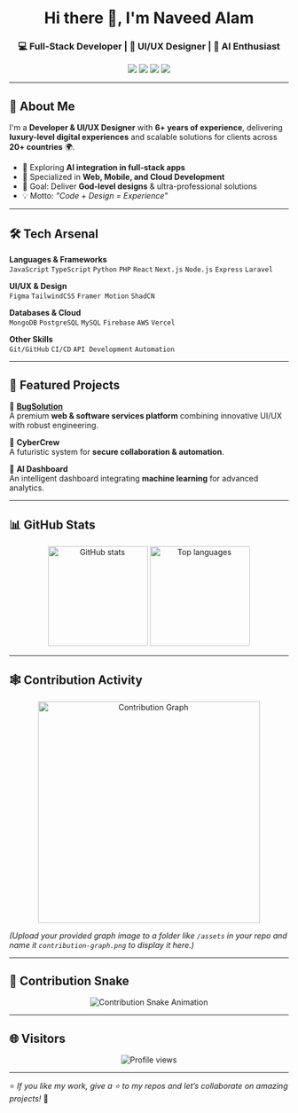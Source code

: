 <!-- Profile Header -->
<h1 align="center">Hi there 👋, I'm Naveed Alam</h1>
<h3 align="center">💻 Full-Stack Developer | 🎨 UI/UX Designer | 🤖 AI Enthusiast</h3>

<p align="center">
  <a href="https://naveedalam.dev"><img src="https://img.shields.io/badge/🌐%20Portfolio-naveedalam.dev-blue?style=for-the-badge" /></a>
  <a href="mailto:contact@naveedalam.dev"><img src="https://img.shields.io/badge/📧%20Email-contact%40naveedalam.dev-red?style=for-the-badge" /></a>
  <a href="https://linkedin.com/in/naveedalam-dev"><img src="https://img.shields.io/badge/💼%20LinkedIn-0077B5?style=for-the-badge&logo=linkedin&logoColor=white" /></a>
  <a href="https://x.com/naveedalam_dev"><img src="https://img.shields.io/badge/🐦%20Twitter-1DA1F2?style=for-the-badge&logo=twitter&logoColor=white" /></a>
</p>

---

## 🚀 About Me  
I'm a **Developer & UI/UX Designer** with **6+ years of experience**, delivering **luxury-level digital experiences** and scalable solutions for clients across **20+ countries** 🌍.  

- 🌱 Exploring **AI integration in full-stack apps**  
- 🔧 Specialized in **Web, Mobile, and Cloud Development**  
- 🎯 Goal: Deliver **God-level designs** & ultra-professional solutions  
- 💡 Motto: *"Code + Design = Experience"*  

---

## 🛠️ Tech Arsenal  

**Languages & Frameworks**  
`JavaScript` `TypeScript` `Python` `PHP` `React` `Next.js` `Node.js` `Express` `Laravel`  

**UI/UX & Design**  
`Figma` `TailwindCSS` `Framer Motion` `ShadCN`  

**Databases & Cloud**  
`MongoDB` `PostgreSQL` `MySQL` `Firebase` `AWS` `Vercel`  

**Other Skills**  
`Git/GitHub` `CI/CD` `API Development` `Automation`  

---

## 📂 Featured Projects  

🔹 **[BugSolution](https://github.com/naveedalam-dev)**  
A premium **web & software services platform** combining innovative UI/UX with robust engineering.  

🔹 **CyberCrew**  
A futuristic system for **secure collaboration & automation**.  

🔹 **AI Dashboard**  
An intelligent dashboard integrating **machine learning** for advanced analytics.  

---

## 📊 GitHub Stats  

<p align="center">
  <img src="https://github-readme-stats.vercel.app/api?username=naveedalam-dev&show_icons=true&theme=radical" alt="GitHub stats" height="180px"/>
  <img src="https://github-readme-stats.vercel.app/api/top-langs/?username=naveedalam-dev&layout=compact&theme=radical" alt="Top languages" height="180px"/>
</p>

---

## 🕸️ Contribution Activity  

<p align="center">
  <img src="https://github.com/naveedalam-dev/naveedalam-dev/blob/main/assets/contribution-graph.png" alt="Contribution Graph" width="400"/>
</p>

*(Upload your provided graph image to a folder like `/assets` in your repo and name it `contribution-graph.png` to display it here.)*  

---

## 🐍 Contribution Snake  

<p align="center">
  <img src="https://raw.githubusercontent.com/naveedalam-dev/naveedalam-dev/output/github-contribution-grid-snake.svg" alt="Contribution Snake Animation"/>
</p>

---

## 🌐 Visitors  

<p align="center">
  <img src="https://komarev.com/ghpvc/?username=naveedalam-dev&label=Profile%20Views&color=blue&style=for-the-badge" alt="Profile views"/>
</p>

---

⭐️ *If you like my work, give a ⭐ to my repos and let’s collaborate on amazing projects!* 🚀
